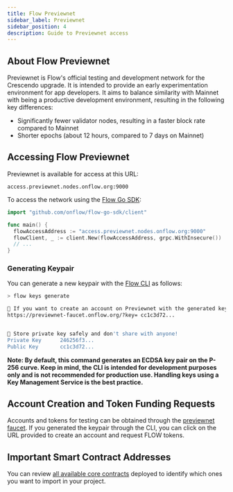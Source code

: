 ```yaml
---
title: Flow Previewnet
sidebar_label: Previewnet
sidebar_position: 4
description: Guide to Previewnet access
---
```


## About Flow Previewnet

Previewnet is Flow's official testing and development network for the Crescendo upgrade. It is intended to provide an early experimentation environment for app developers.
It aims to balance similarity with Mainnet with being a productive development environment, resulting in the following key differences:

- Significantly fewer validator nodes, resulting in a faster block rate compared to Mainnet
- Shorter epochs (about 12 hours, compared to 7 days on Mainnet)

## Accessing Flow Previewnet

Previewnet is available for access at this URL:

```
access.previewnet.nodes.onflow.org:9000
```

To access the network using the [Flow Go SDK](https://github.com/onflow/flow-go-sdk):

```go
import "github.com/onflow/flow-go-sdk/client"

func main() {
  flowAccessAddress := "access.previewnet.nodes.onflow.org:9000"
  flowClient, _ := client.New(flowAccessAddress, grpc.WithInsecure())
  // ...
}
```

### Generating Keypair

You can generate a new keypair with the [Flow CLI](https://github.com/onflow/flow-cli) as follows:

```sh
> flow keys generate

🙏 If you want to create an account on Previewnet with the generated keys use this link:
https://previewnet-faucet.onflow.org/?key= cc1c3d72...


🔴️ Store private key safely and don't share with anyone!
Private Key      246256f3...
Public Key       cc1c3d72...
```

**Note: By default, this command generates an ECDSA key pair on the P-256 curve. Keep in mind, the CLI is intended for development purposes only and is not recommended for production use. Handling keys using a Key Management Service is the best practice.**

## Account Creation and Token Funding Requests

Accounts and tokens for testing can be obtained through the [previewnet faucet](https://previewnet-faucet.onflow.org/). If you generated the keypair through the CLI, you can click on the URL provided to create an account and request FLOW tokens.

## Important Smart Contract Addresses

You can review [all available core contracts](../../build/core-contracts/index.md) deployed to identify which ones you want to import in your project.
